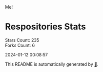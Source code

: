 Me!

# Respositories Stats
Stars Count: 235  
Forks Count: 6

2024-01-12 00:08:57  

This README is automatically generated by [🐰](https://github.com/rnitta/rnitta).
